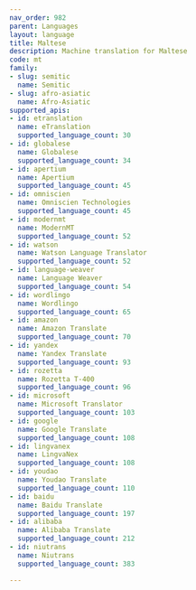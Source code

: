 ```yaml
---
nav_order: 982
parent: Languages
layout: language
title: Maltese
description: Machine translation for Maltese
code: mt
family:
- slug: semitic
  name: Semitic
- slug: afro-asiatic
  name: Afro-Asiatic
supported_apis:
- id: etranslation
  name: eTranslation
  supported_language_count: 30
- id: globalese
  name: Globalese
  supported_language_count: 34
- id: apertium
  name: Apertium
  supported_language_count: 45
- id: omniscien
  name: Omniscien Technologies
  supported_language_count: 45
- id: modernmt
  name: ModernMT
  supported_language_count: 52
- id: watson
  name: Watson Language Translator
  supported_language_count: 52
- id: language-weaver
  name: Language Weaver
  supported_language_count: 54
- id: wordlingo
  name: Wordlingo
  supported_language_count: 65
- id: amazon
  name: Amazon Translate
  supported_language_count: 70
- id: yandex
  name: Yandex Translate
  supported_language_count: 93
- id: rozetta
  name: Rozetta T-400
  supported_language_count: 96
- id: microsoft
  name: Microsoft Translator
  supported_language_count: 103
- id: google
  name: Google Translate
  supported_language_count: 108
- id: lingvanex
  name: LingvaNex
  supported_language_count: 108
- id: youdao
  name: Youdao Translate
  supported_language_count: 110
- id: baidu
  name: Baidu Translate
  supported_language_count: 197
- id: alibaba
  name: Alibaba Translate
  supported_language_count: 212
- id: niutrans
  name: Niutrans
  supported_language_count: 383

---
```


